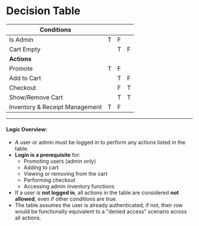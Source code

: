 # Decision Table

| Conditions                     |     |     |     |
| ------------------------------ | --- | --- | --- |
| Is Admin                       | T   | F   |     |
| Cart Empty                     |     | T   | F   |
|          **Actions**           |     |     |     |
| Promote                        | T   | F   |     |
| Add to Cart                    |     | T   | F   |
| Checkout                       |     | F   | T   |
| Show/Remove Cart               |     | T   | T   |
| Inventory & Receipt Management | T   | F   |     |

---
#### Logic Overview:
- A user or admin must be logged in to perform any actions listed in the table.
- **Login is a prerequisite** for:
	- Promoting users (admin only)
	- Adding to cart
	- Viewing or removing from the cart
	- Performing checkout
	- Accessing admin inventory functions
- If a user is **not logged in**, all actions in the table are considered **not allowed**, even if other conditions are true.
- The table assumes the user is already authenticated; if not, their row would be functionally equivalent to a "denied access" scenario across all actions.
